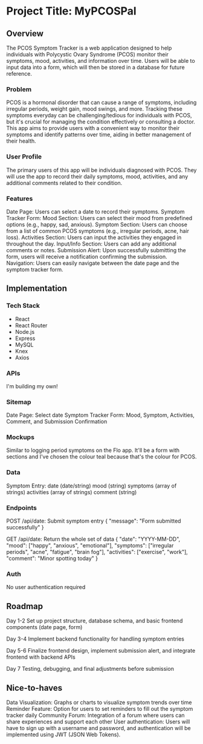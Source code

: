 # Project Title: MyPCOSPal

## Overview

The PCOS Symptom Tracker is a web application designed to help individuals with Polycystic Ovary Syndrome (PCOS) monitor their symptoms, mood, activities, and information over time. Users will be able to input data into a form, which will then be stored in a database for future reference.

### Problem

PCOS is a hormonal disorder that can cause a range of symptoms, including irregular periods, weight gain, mood swings, and more. Tracking these symptoms everyday can be challenging/tedious for individuals with PCOS, but it's crucial for managing the condition effectively or consulting a doctor. This app aims to provide users with a convenient way to monitor their symptoms and identify patterns over time, aiding in better management of their health.

### User Profile

The primary users of this app will be individuals diagnosed with PCOS. They will use the app to record their daily symptoms, mood, activities, and any additional comments related to their condition.

### Features

Date Page: Users can select a date to record their symptoms.
Symptom Tracker Form:
Mood Section: Users can select their mood from predefined options (e.g., happy, sad, anxious).
Symptom Section: Users can choose from a list of common PCOS symptoms (e.g., irregular periods, acne, hair loss).
Activities Section: Users can input the activities they engaged in throughout the day.
Input/Info Section: Users can add any additional comments or notes.
Submission Alert: Upon successfully submitting the form, users will receive a notification confirming the submission.
Navigation: Users can easily navigate between the date page and the symptom tracker form.

## Implementation

### Tech Stack

- React
- React Router
- Node.js
- Express
- MySQL
- Knex
- Axios

### APIs

I'm building my own!

### Sitemap

Date Page: Select date
Symptom Tracker Form: Mood, Symptom, Activities, Comment, and Submission Confirmation

### Mockups

Similar to logging period symptoms on the Flo app. It'll be a form with sections and I've chosen the colour teal because that's the colour for PCOS.

### Data

Symptom Entry:
date (date/string)
mood (string)
symptoms (array of strings)
activities (array of strings)
comment (string)

### Endpoints

POST /api/date: Submit symptom entry
{
"message": "Form submitted successfully"
}

GET /api/date: Return the whole set of data
{
"date": "YYYY-MM-DD",
"mood": ["happy", "anxious", "emotional"],
"symptoms": ["irregular periods", "acne", "fatigue", "brain fog"],
"activities": ["exercise", "work"],
"comment": "Minor spotting today"
}

### Auth

No user authentication required

## Roadmap

Day 1-2
Set up project structure, database schema, and basic frontend components (date page, form)

Day 3-4
Implement backend functionality for handling symptom entries

Day 5-6
Finalize frontend design, implement submission alert, and integrate frontend with backend APIs

Day 7
Testing, debugging, and final adjustments before submission

## Nice-to-haves

Data Visualization: Graphs or charts to visualize symptom trends over time
Reminder Feature: Option for users to set reminders to fill out the symptom tracker daily
Community Forum: Integration of a forum where users can share experiences and support each other
User authentication: Users will have to sign up with a username and password, and authentication will be implemented using JWT (JSON Web Tokens).
